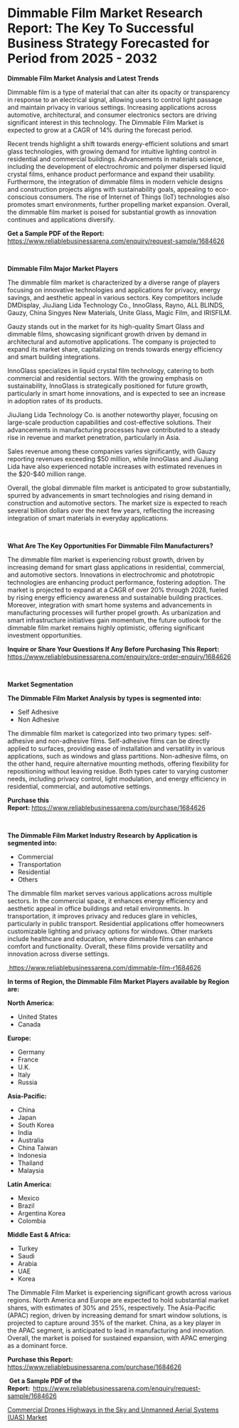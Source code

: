 <p><h1>Dimmable Film Market Research Report: The Key To Successful Business Strategy Forecasted for Period from 2025 - 2032</h1></p><p><strong>Dimmable Film Market Analysis and Latest Trends</strong></p>
<p><p>Dimmable film is a type of material that can alter its opacity or transparency in response to an electrical signal, allowing users to control light passage and maintain privacy in various settings. Increasing applications across automotive, architectural, and consumer electronics sectors are driving significant interest in this technology. The Dimmable Film Market is expected to grow at a CAGR of 14% during the forecast period.</p><p>Recent trends highlight a shift towards energy-efficient solutions and smart glass technologies, with growing demand for intuitive lighting control in residential and commercial buildings. Advancements in materials science, including the development of electrochromic and polymer dispersed liquid crystal films, enhance product performance and expand their usability. Furthermore, the integration of dimmable films in modern vehicle designs and construction projects aligns with sustainability goals, appealing to eco-conscious consumers. The rise of Internet of Things (IoT) technologies also promotes smart environments, further propelling market expansion. Overall, the dimmable film market is poised for substantial growth as innovation continues and applications diversify.</p></p>
<p><strong>Get a Sample PDF of the Report:&nbsp;</strong> <a href="https://www.reliablebusinessarena.com/enquiry/request-sample/1684626?utm_campaign=3251&utm_medium=2&utm_source=Github&utm_content=ia&utm_term=26032025&utm_id=dimmable-film">https://www.reliablebusinessarena.com/enquiry/request-sample/1684626</a></p>
<p>&nbsp;</p>
<p><strong>Dimmable Film Major Market Players</strong></p>
<p><p>The dimmable film market is characterized by a diverse range of players focusing on innovative technologies and applications for privacy, energy savings, and aesthetic appeal in various sectors. Key competitors include DMDisplay, JiuJiang Lida Technology Co., InnoGlass, Rayno, ALL BLINDS, Gauzy, China Singyes New Materials, Unite Glass, Magic Film, and IRISFILM.</p><p>Gauzy stands out in the market for its high-quality Smart Glass and dimmable films, showcasing significant growth driven by demand in architectural and automotive applications. The company is projected to expand its market share, capitalizing on trends towards energy efficiency and smart building integrations.</p><p>InnoGlass specializes in liquid crystal film technology, catering to both commercial and residential sectors. With the growing emphasis on sustainability, InnoGlass is strategically positioned for future growth, particularly in smart home innovations, and is expected to see an increase in adoption rates of its products.</p><p>JiuJiang Lida Technology Co. is another noteworthy player, focusing on large-scale production capabilities and cost-effective solutions. Their advancements in manufacturing processes have contributed to a steady rise in revenue and market penetration, particularly in Asia.</p><p>Sales revenue among these companies varies significantly, with Gauzy reporting revenues exceeding $50 million, while InnoGlass and JiuJiang Lida have also experienced notable increases with estimated revenues in the $20-$40 million range.</p><p>Overall, the global dimmable film market is anticipated to grow substantially, spurred by advancements in smart technologies and rising demand in construction and automotive sectors. The market size is expected to reach several billion dollars over the next few years, reflecting the increasing integration of smart materials in everyday applications.</p></p>
<p>&nbsp;</p>
<p><strong>What Are The Key Opportunities For Dimmable Film Manufacturers?</strong></p>
<p><p>The dimmable film market is experiencing robust growth, driven by increasing demand for smart glass applications in residential, commercial, and automotive sectors. Innovations in electrochromic and phototropic technologies are enhancing product performance, fostering adoption. The market is projected to expand at a CAGR of over 20% through 2028, fueled by rising energy efficiency awareness and sustainable building practices. Moreover, integration with smart home systems and advancements in manufacturing processes will further propel growth. As urbanization and smart infrastructure initiatives gain momentum, the future outlook for the dimmable film market remains highly optimistic, offering significant investment opportunities.</p></p>
<p><strong>Inquire or Share Your Questions If Any Before Purchasing This Report:</strong> <a href="https://www.reliablebusinessarena.com/enquiry/pre-order-enquiry/1684626?utm_campaign=3251&utm_medium=2&utm_source=Github&utm_content=ia&utm_term=26032025&utm_id=dimmable-film">https://www.reliablebusinessarena.com/enquiry/pre-order-enquiry/1684626</a></p>
<p>&nbsp;</p>
<p><strong>Market Segmentation</strong></p>
<p><strong>The Dimmable Film Market Analysis by types is segmented into:</strong></p>
<p><ul><li>Self Adhesive</li><li>Non Adhesive</li></ul></p>
<p><p>The dimmable film market is categorized into two primary types: self-adhesive and non-adhesive films. Self-adhesive films can be directly applied to surfaces, providing ease of installation and versatility in various applications, such as windows and glass partitions. Non-adhesive films, on the other hand, require alternative mounting methods, offering flexibility for repositioning without leaving residue. Both types cater to varying customer needs, including privacy control, light modulation, and energy efficiency in residential, commercial, and automotive settings.</p></p>
<p><strong>Purchase this Report:&nbsp;</strong><a href="https://www.reliablebusinessarena.com/purchase/1684626?utm_campaign=3251&utm_medium=2&utm_source=Github&utm_content=ia&utm_term=26032025&utm_id=dimmable-film">https://www.reliablebusinessarena.com/purchase/1684626</a></p>
<p>&nbsp;</p>
<p><strong>The Dimmable Film Market Industry Research by Application is segmented into:</strong></p>
<p><ul><li>Commercial</li><li>Transportation</li><li>Residential</li><li>Others</li></ul></p>
<p><p>The dimmable film market serves various applications across multiple sectors. In the commercial space, it enhances energy efficiency and aesthetic appeal in office buildings and retail environments. In transportation, it improves privacy and reduces glare in vehicles, particularly in public transport. Residential applications offer homeowners customizable lighting and privacy options for windows. Other markets include healthcare and education, where dimmable films can enhance comfort and functionality. Overall, these films provide versatility and innovation across diverse settings.</p></p>
<p><a href="https://www.reliablebusinessarena.com/dimmable-film-r1684626?utm_campaign=3251&utm_medium=2&utm_source=Github&utm_content=ia&utm_term=26032025&utm_id=dimmable-film">&nbsp;https://www.reliablebusinessarena.com/dimmable-film-r1684626</a></p>
<p><strong>In terms of Region, the Dimmable Film Market Players available by Region are:</strong></p>
<p>
    <p> <strong> North America: </strong>
        <ul>
            <li>United States</li>
            <li>Canada</li>
        </ul>
        </p> 
    <p> <strong> Europe: </strong>
        <ul>
            <li>Germany</li>
            <li>France</li>
            <li>U.K.</li>
            <li>Italy</li>
            <li>Russia</li>
        </ul>
        </p> 
    <p> <strong> Asia-Pacific: </strong>
        <ul>
            <li>China</li>
            <li>Japan</li>
            <li>South Korea</li>
            <li>India</li>
            <li>Australia</li>
            <li>China Taiwan</li>
            <li>Indonesia</li>
            <li>Thailand</li>
            <li>Malaysia</li>
        </ul>
        </p> 
    <p> <strong> Latin America: </strong>
        <ul>
            <li>Mexico</li>
            <li>Brazil</li>
            <li>Argentina Korea</li>
            <li>Colombia</li>
        </ul>
        </p> 
    <p> <strong> Middle East & Africa: </strong>
        <ul>
            <li>Turkey</li>
            <li>Saudi</li>
            <li>Arabia</li>
            <li>UAE</li>
            <li>Korea</li>
        </ul>
    </p>
    </p>
<p><p>The Dimmable Film Market is experiencing significant growth across various regions. North America and Europe are expected to hold substantial market shares, with estimates of 30% and 25%, respectively. The Asia-Pacific (APAC) region, driven by increasing demand for smart window solutions, is projected to capture around 35% of the market. China, as a key player in the APAC segment, is anticipated to lead in manufacturing and innovation. Overall, the market is poised for sustained expansion, with APAC emerging as a dominant force.</p></p>
<p><strong>Purchase this Report: </strong><a href="https://www.reliablebusinessarena.com/purchase/1684626?utm_campaign=3251&utm_medium=2&utm_source=Github&utm_content=ia&utm_term=26032025&utm_id=dimmable-film">https://www.reliablebusinessarena.com/purchase/1684626</a></p>
<p>&nbsp;<strong>Get a Sample PDF of the Report:&nbsp;&nbsp;</strong><a href="https://www.reliablebusinessarena.com/enquiry/request-sample/1684626?utm_campaign=3251&utm_medium=2&utm_source=Github&utm_content=ia&utm_term=26032025&utm_id=dimmable-film">https://www.reliablebusinessarena.com/enquiry/request-sample/1684626</a></p>
<p><strong></strong></p>
<p><p><a href="https://github.com/elodielamto06/Market-Research-Report-List-1/blob/main/commercial-drones-highways-in-the-sky-and-unmanned-aerial-systems-uas-market.md?utm_campaign=3251&utm_medium=2&utm_source=Github&utm_content=ia&utm_term=26032025&utm_id=dimmable-film">Commercial Drones Highways in the Sky and Unmanned Aerial Systems (UAS) Market</a></p></p>